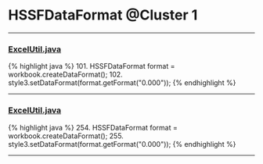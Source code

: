 # HSSFDataFormat @Cluster 1

***

### [ExcelUtil.java](https://searchcode.com/codesearch/view/73315299/)
{% highlight java %}
101. HSSFDataFormat format = workbook.createDataFormat();
102. style3.setDataFormat(format.getFormat("0.000"));
{% endhighlight %}

***

### [ExcelUtil.java](https://searchcode.com/codesearch/view/73315299/)
{% highlight java %}
254. HSSFDataFormat format = workbook.createDataFormat();
255. style3.setDataFormat(format.getFormat("0.000"));
{% endhighlight %}

***


